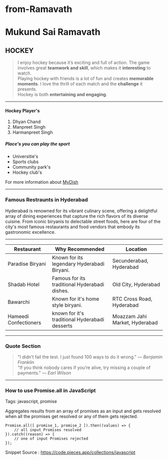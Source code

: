 # from-Ramavath
# Mukund Sai Ramavath
## HOCKEY

> I enjoy hockey because it’s exciting and full of action. The game involves great **teamwork and skill**, which makes it **interesting** to watch.<br> Playing hockey with friends is a lot of fun and creates **memorable moments**. I love the thrill of each match and the **challenge** it presents.<br> Hockey is both **entertaining and engaging**.

---
#### Hockey Player's
1. Dhyan Chand
2. Manpreet Singh
3. Harmanpreet Singh


##### Place's you can play the sport
* Universitie's
* Sports clubs
* Community park's
* Hockey club's

For more information about [MyDish](https://github.com/MukundSaiRathod/from-Ramavath/blob/main/MyDish.md)

--------
### Famous Restraunts in Hyderabad

Hyderabad is renowned for its vibrant culinary scene, offering a delightful array of dining experiences that capture the rich flavors of its diverse cuisine. From iconic biryanis to delectable street foods, here are four of the city's most famous restaurants and food vendors that embody its gastronomic excellence.

--------------------------------------------------------------------------
| Restaurant       | Why Recommended                            | Location |
|------------------|--------------------------------------------|----------|
| Paradise Biryani | Known for its legendary Hyderabadi Biryani.| Secunderabad, Hyderabad|
| Shadab Hotel	   | Famous for its traditional Hyderabadi dishes.| Old City, Hyderabad|
| Bawarchi| Known for it's home style biryani. | RTC Cross Road, Hyderabad|
| Hameedi Confectioners|known for it's traditional Hyderabadi desserts| Moazzam Jahi Market, Hyderabad|

-------
### Quote Section
> "I didn’t fail the test. I just found 100 ways to do it wrong." — *Benjamin Franklin* <br>
> "If you think nobody cares if you’re alive, try missing a couple of payments." — *Earl Wilson*

-----

### How to use Promise.all in JavaScript

Tags: javascript, promise <br>

Aggregates results from an array of promises as an input and gets resolved when all the promises get resolved or any of them gets rejected.
```
Promise.all([ promise_1, promise_2 ]).then((values) => {
    // all input Promises resolved
}).catch((reason) => {
    // one of input Promises rejected
});

```
 Snippet Source : <https://code.pieces.app/collections/javascript>
